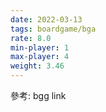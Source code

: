 ```yaml
---
date: 2022-03-13
tags: boardgame/bga
rate: 8.0
min-player: 1
max-player: 4
weight: 3.46
---
```


參考: bgg link